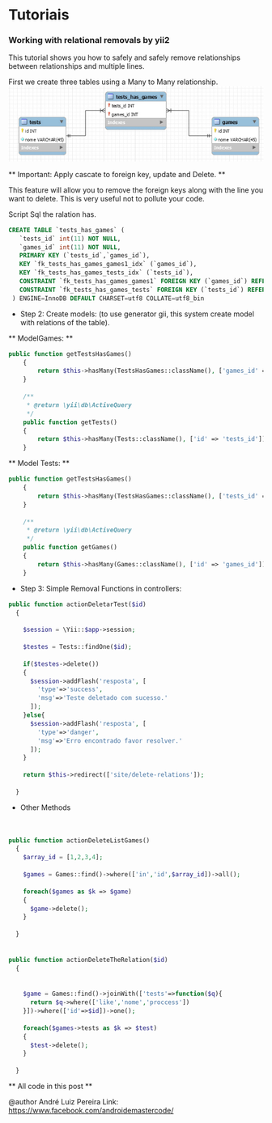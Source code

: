 # Tutoriais

### Working with relational removals by yii2

This tutorial shows you how to safely and safely remove relationships between relationships and multiple lines.

First we create three tables using a Many to Many relationship.
![](relacao-exemplo.jpg)

** Important: Apply cascate to foreign key, update and Delete. **

This feature will allow you to remove the foreign keys along with the line you want to delete. This is very useful not to pollute your code.

Script Sql the ralation has.

```Sql
CREATE TABLE `tests_has_games` (
   `tests_id` int(11) NOT NULL,
   `games_id` int(11) NOT NULL,
   PRIMARY KEY (`tests_id`,`games_id`),
   KEY `fk_tests_has_games_games1_idx` (`games_id`),
   KEY `fk_tests_has_games_tests_idx` (`tests_id`),
   CONSTRAINT `fk_tests_has_games_games1` FOREIGN KEY (`games_id`) REFERENCES `games` (`id`) ON DELETE CASCADE ON UPDATE CASCADE,
   CONSTRAINT `fk_tests_has_games_tests` FOREIGN KEY (`tests_id`) REFERENCES `tests` (`id`) ON DELETE CASCADE ON UPDATE CASCADE
 ) ENGINE=InnoDB DEFAULT CHARSET=utf8 COLLATE=utf8_bin

```

* Step 2: Create models: (to use generator gii, this system create model with relations of the table).

** ModelGames: **

```php
public function getTestsHasGames()
    {
        return $this->hasMany(TestsHasGames::className(), ['games_id' => 'id']);
    }

    /**
     * @return \yii\db\ActiveQuery
     */
    public function getTests()
    {
        return $this->hasMany(Tests::className(), ['id' => 'tests_id'])->viaTable('{{%tests_has_games}}', ['games_id' => 'id']);
    }

```

** Model Tests: **

```php
public function getTestsHasGames()
    {
        return $this->hasMany(TestsHasGames::className(), ['tests_id' => 'id']);
    }

    /**
     * @return \yii\db\ActiveQuery
     */
    public function getGames()
    {
        return $this->hasMany(Games::className(), ['id' => 'games_id'])->viaTable('{{%tests_has_games}}', ['tests_id' => 'id']);
    }

````

* Step 3: Simple Removal Functions in controllers:

```php
public function actionDeletarTest($id)
  {

    $session = \Yii::$app->session;

    $testes = Tests::findOne($id);

    if($testes->delete())
    {
      $session->addFlash('resposta', [
        'type'=>'success',
        'msg'=>'Teste deletado com sucesso.'
      ]);
    }else{
      $session->addFlash('resposta', [
        'type'=>'danger',
        'msg'=>'Erro encontrado favor resolver.'
      ]);
    }

    return $this->redirect(['site/delete-relations']);

  }

```

* Other Methods

```php


public function actionDeleteListGames()
  {
    $array_id = [1,2,3,4];

    $games = Games::find()->where(['in','id',$array_id])->all();

    foreach($games as $k => $game)
    {
      $game->delete();
    }

  }


public function actionDeleteTheRelation($id)
  {


    $game = Games::find()->joinWith(['tests'=>function($q){
      return $q->where(['like','nome','proccess'])
    }])->where(['id'=>$id])->one();

    foreach($games->tests as $k => $test)
    {
      $test->delete();
    }

  }

```

** All code in this post **

@author André Luiz Pereira
Link: https://www.facebook.com/androidemastercode/
